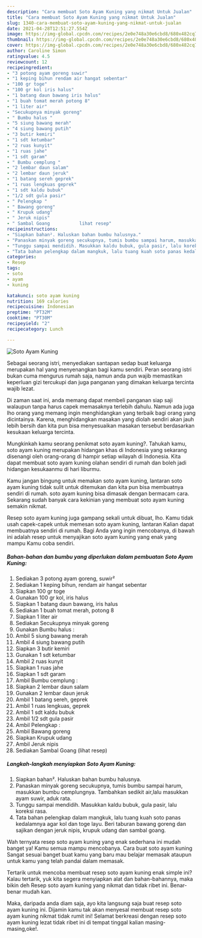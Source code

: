 ```yaml
---
description: "Cara membuat Soto Ayam Kuning yang nikmat Untuk Jualan"
title: "Cara membuat Soto Ayam Kuning yang nikmat Untuk Jualan"
slug: 1340-cara-membuat-soto-ayam-kuning-yang-nikmat-untuk-jualan
date: 2021-04-28T12:51:27.554Z
image: https://img-global.cpcdn.com/recipes/2e0e748a30e6cbd8/680x482cq70/soto-ayam-kuning-foto-resep-utama.jpg
thumbnail: https://img-global.cpcdn.com/recipes/2e0e748a30e6cbd8/680x482cq70/soto-ayam-kuning-foto-resep-utama.jpg
cover: https://img-global.cpcdn.com/recipes/2e0e748a30e6cbd8/680x482cq70/soto-ayam-kuning-foto-resep-utama.jpg
author: Caroline Simon
ratingvalue: 4.5
reviewcount: 12
recipeingredient:
- "3 potong ayam goreng suwir"
- "1 keping bihun rendam air hangat sebentar"
- "100 gr toge"
- "100 gr kol iris halus"
- "1 batang daun bawang iris halus"
- "1 buah tomat merah potong 8"
- "1 liter air"
- "Secukupnya minyak goreng"
- " Bumbu halus "
- "5 siung bawang merah"
- "4 siung bawang putih"
- "3 butir kemiri"
- "1 sdt ketumbar"
- "2 ruas kunyit"
- "1 ruas jahe"
- "1 sdt garam"
- " Bumbu cemplung "
- "2 lembar daun salam"
- "2 lembar daun jeruk"
- "1 batang sereh geprek"
- "1 ruas lengkuas geprek"
- "1 sdt kaldu bubuk"
- "1/2 sdt gula pasir"
- " Pelengkap "
- " Bawang goreng"
- " Krupuk udang"
- " Jeruk nipis"
- " Sambal Goang           lihat resep"
recipeinstructions:
- "Siapkan bahan². Haluskan bahan bumbu halusnya."
- "Panaskan minyak goreng secukupnya, tumis bumbu sampai harum, masukkan bumbu cemplungnya. Tambahkan sedikit air,lalu masukkan ayam suwir, aduk rata."
- "Tunggu sampai mendidih. Masukkan kaldu bubuk, gula pasir, lalu koreksi rasa."
- "Tata bahan pelengkap dalam mangkuk, lalu tuang kuah soto panas kedalamnya agar kol dan toge layu. Beri taburan bawang goreng dan sajikan dengan jeruk nipis, krupuk udang dan sambal goang."
categories:
- Resep
tags:
- soto
- ayam
- kuning

katakunci: soto ayam kuning 
nutrition: 169 calories
recipecuisine: Indonesian
preptime: "PT32M"
cooktime: "PT30M"
recipeyield: "2"
recipecategory: Lunch

---
```



![Soto Ayam Kuning](https://img-global.cpcdn.com/recipes/2e0e748a30e6cbd8/680x482cq70/soto-ayam-kuning-foto-resep-utama.jpg)

Sebagai seorang istri, menyediakan santapan sedap buat keluarga merupakan hal yang menyenangkan bagi kamu sendiri. Peran seorang istri bukan cuma mengurus rumah saja, namun anda pun wajib memastikan keperluan gizi tercukupi dan juga panganan yang dimakan keluarga tercinta wajib lezat.

Di zaman  saat ini, anda memang dapat membeli panganan siap saji walaupun tanpa harus capek memasaknya terlebih dahulu. Namun ada juga lho orang yang memang ingin menghidangkan yang terbaik bagi orang yang dicintainya. Karena, menghidangkan masakan yang diolah sendiri akan jauh lebih bersih dan kita pun bisa menyesuaikan masakan tersebut berdasarkan kesukaan keluarga tercinta. 



Mungkinkah kamu seorang penikmat soto ayam kuning?. Tahukah kamu, soto ayam kuning merupakan hidangan khas di Indonesia yang sekarang disenangi oleh orang-orang di hampir setiap wilayah di Indonesia. Kita dapat membuat soto ayam kuning olahan sendiri di rumah dan boleh jadi hidangan kesukaanmu di hari liburmu.

Kamu jangan bingung untuk memakan soto ayam kuning, lantaran soto ayam kuning tidak sulit untuk ditemukan dan kita pun bisa membuatnya sendiri di rumah. soto ayam kuning bisa dimasak dengan bermacam cara. Sekarang sudah banyak cara kekinian yang membuat soto ayam kuning semakin nikmat.

Resep soto ayam kuning juga gampang sekali untuk dibuat, lho. Kamu tidak usah capek-capek untuk memesan soto ayam kuning, lantaran Kalian dapat membuatnya sendiri di rumah. Bagi Anda yang ingin mencobanya, di bawah ini adalah resep untuk menyajikan soto ayam kuning yang enak yang mampu Kamu coba sendiri.

<!--inarticleads1-->

##### Bahan-bahan dan bumbu yang diperlukan dalam pembuatan Soto Ayam Kuning:

1. Sediakan 3 potong ayam goreng, suwir²
1. Sediakan 1 keping bihun, rendam air hangat sebentar
1. Siapkan 100 gr toge
1. Gunakan 100 gr kol, iris halus
1. Siapkan 1 batang daun bawang, iris halus
1. Sediakan 1 buah tomat merah, potong 8
1. Siapkan 1 liter air
1. Sediakan Secukupnya minyak goreng
1. Gunakan  Bumbu halus :
1. Ambil 5 siung bawang merah
1. Ambil 4 siung bawang putih
1. Siapkan 3 butir kemiri
1. Gunakan 1 sdt ketumbar
1. Ambil 2 ruas kunyit
1. Siapkan 1 ruas jahe
1. Siapkan 1 sdt garam
1. Ambil  Bumbu cemplung :
1. Siapkan 2 lembar daun salam
1. Gunakan 2 lembar daun jeruk
1. Ambil 1 batang sereh, geprek
1. Ambil 1 ruas lengkuas, geprek
1. Ambil 1 sdt kaldu bubuk
1. Ambil 1/2 sdt gula pasir
1. Ambil  Pelengkap :
1. Ambil  Bawang goreng
1. Siapkan  Krupuk udang
1. Ambil  Jeruk nipis
1. Sediakan  Sambal Goang           (lihat resep)




<!--inarticleads2-->

##### Langkah-langkah menyiapkan Soto Ayam Kuning:

1. Siapkan bahan². Haluskan bahan bumbu halusnya.
1. Panaskan minyak goreng secukupnya, tumis bumbu sampai harum, masukkan bumbu cemplungnya. Tambahkan sedikit air,lalu masukkan ayam suwir, aduk rata.
1. Tunggu sampai mendidih. Masukkan kaldu bubuk, gula pasir, lalu koreksi rasa.
1. Tata bahan pelengkap dalam mangkuk, lalu tuang kuah soto panas kedalamnya agar kol dan toge layu. Beri taburan bawang goreng dan sajikan dengan jeruk nipis, krupuk udang dan sambal goang.




Wah ternyata resep soto ayam kuning yang enak sederhana ini mudah banget ya! Kamu semua mampu mencobanya. Cara buat soto ayam kuning Sangat sesuai banget buat kamu yang baru mau belajar memasak ataupun untuk kamu yang telah pandai dalam memasak.

Tertarik untuk mencoba membuat resep soto ayam kuning enak simple ini? Kalau tertarik, yuk kita segera menyiapkan alat dan bahan-bahannya, maka bikin deh Resep soto ayam kuning yang nikmat dan tidak ribet ini. Benar-benar mudah kan. 

Maka, daripada anda diam saja, ayo kita langsung saja buat resep soto ayam kuning ini. Dijamin kamu tak akan menyesal membuat resep soto ayam kuning nikmat tidak rumit ini! Selamat berkreasi dengan resep soto ayam kuning lezat tidak ribet ini di tempat tinggal kalian masing-masing,oke!.

